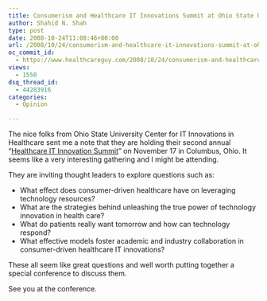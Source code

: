 ```yaml
---
title: Consumerism and Healthcare IT Innovations Summit at Ohio State University on Nov 17
author: Shahid N. Shah
type: post
date: 2008-10-24T11:08:46+00:00
url: /2008/10/24/consumerism-and-healthcare-it-innovations-summit-at-ohio-state-university-on-nov-17/
oc_commit_id:
  - https://www.healthcareguy.com/2008/10/24/consumerism-and-healthcare-it-innovations-summit-at-ohio-state-university-on-nov-17/1478770421
views:
  - 1550
dsq_thread_id:
  - 44283916
categories:
  - Opinion

---
```

The nice folks from Ohio State University Center for IT Innovations in Healthcare sent me a note that they are holding their second annual &#8220;[Healthcare IT Innovation Summit][1]&#8221; on November 17 in Columbus, Ohio. It seems like a very interesting gathering and I might be attending. 

They are inviting thought leaders to explore questions such as: 

  * What effect does consumer-driven healthcare have on leveraging technology resources? 
  * What are the strategies behind unleashing the true power of technology innovation in health care? 
  * What do patients really want tomorrow and how can technology respond? 
  * What effective models foster academic and industry collaboration in consumer-driven healthcare IT innovations? 

These all seem like great questions and well worth putting together a special conference to discuss them. 

See you at the conference.

 [1]: http://medicalcenter.osu.edu/citih/symposium.html